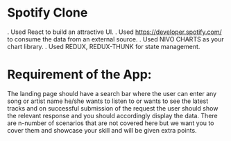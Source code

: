 # Spotify Clone

. Used React to build an attractive UI.
. Used https://developer.spotify.com/ to consume the data from an external source.
. Used NIVO CHARTS as your chart library.
. Used REDUX, REDUX-THUNK for state management.

# Requirement of the App:
The landing page should have a search bar where the user can enter any song or artist
name he/she wants to listen to or wants to see the latest tracks and on successful
submission of the request the user should show the relevant response and you should
accordingly display the data. There are n-number of scenarios that are not covered here
but we want you to cover them and showcase your skill and will be given extra points.

